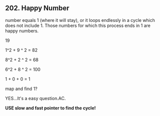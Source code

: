 ## 202. Happy Number

number equals 1 (where it will stay), or it loops endlessly in a cycle which does not include 1. Those numbers for which this process ends in 1 are happy numbers.

19

1^2 + 9 ^ 2 = 82

8^2 + 2 ^ 2 = 68

6^2 + 8 ^ 2 = 100

1 + 0 + 0 = 1

map and find 1?

YES...It's a easy question.AC.


**USE slow and fast pointer to find the cycle!**

